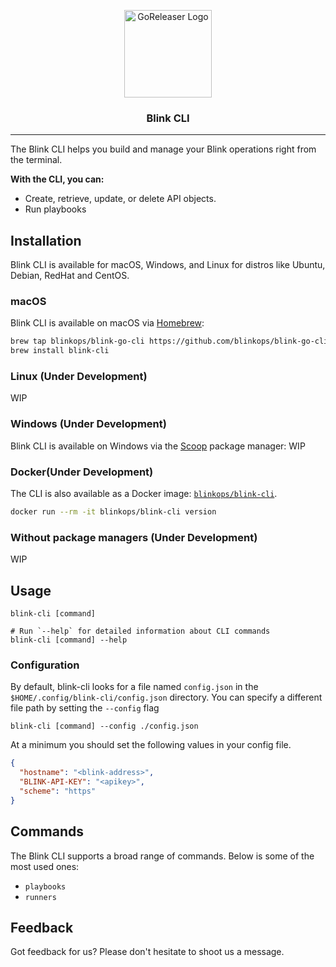 <p align="center">
  <img alt="GoReleaser Logo" src="https://www.blinkops.com/favicon.ico" height="140" />
  <h3 align="center">Blink CLI</h3>
</p>

---
The Blink CLI helps you build and manage your Blink operations right from the terminal.

**With the CLI, you can:**

- Create, retrieve, update, or delete API objects.
- Run playbooks

## Installation

Blink CLI is available for macOS, Windows, and Linux for distros like Ubuntu, Debian, RedHat and CentOS.

### macOS

Blink CLI is available on macOS via [Homebrew](https://brew.sh/):

```sh
brew tap blinkops/blink-go-cli https://github.com/blinkops/blink-go-cli
brew install blink-cli
```

### Linux (Under Development)
WIP

### Windows (Under Development)

Blink CLI is available on Windows via the [Scoop](https://scoop.sh/) package manager:
WIP 

### Docker(Under Development)

The CLI is also available as a Docker image: [`blinkops/blink-cli`](https://hub.docker.com/r/blinkops/blink-cli).

```sh
docker run --rm -it blinkops/blink-cli version
```

### Without package managers (Under Development)

WIP


## Usage

```sh-session
blink-cli [command]

# Run `--help` for detailed information about CLI commands
blink-cli [command] --help
```

### Configuration

By default, blink-cli looks for a file named ``config.json`` in the ``$HOME/.config/blink-cli/config.json`` directory.
You can specify a different file path by setting the ``--config`` flag

```sh-session
blink-cli [command] --config ./config.json
```

At a minimum you should set the following values in your config file.

```json
{
  "hostname": "<blink-address>", 
  "BLINK-API-KEY": "<apikey>",
  "scheme": "https"
}
```

## Commands

The Blink CLI supports a broad range of commands. Below is some of the most used ones:
- `playbooks`
- `runners`

## Feedback

Got feedback for us? Please don't hesitate to shoot us a message.

